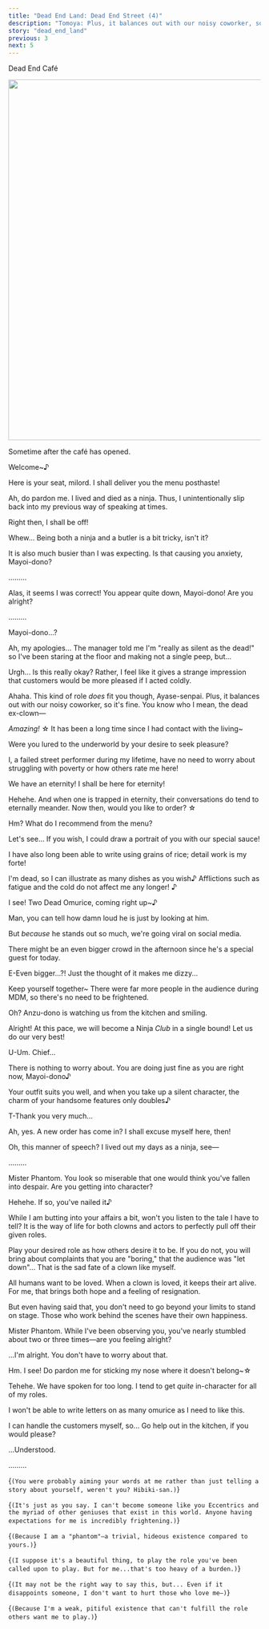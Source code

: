 ```yaml
---
title: "Dead End Land: Dead End Street (4)"
description: "Tomoya: Plus, it balances out with our noisy coworker, so it's fine. You know who I mean, the dead ex-clown—"
story: "dead_end_land"
previous: 3
next: 5
---
```


<Season s="Summer"/>

<Location>Dead End Café</Location>

<Image src="/img/tl/dead end land/4/1.jpg" layout="responsive" width="1560" height="720" quality="100" />

<Narration>Sometime after the café has opened.</Narration>

<Bubble character="Shinobu">

Welcome\~♪

Here is your seat, milord. I shall deliver you the menu posthaste!

Ah, do pardon me. I lived and died as a ninja. Thus, I unintentionally slip back into my previous way of speaking at times.

Right then, I shall be off!

Whew... Being both a ninja and a butler is a bit tricky, isn't it?

It is also much busier than I was expecting. Is that causing you anxiety, Mayoi-dono?

</Bubble>

<Bubble character="Mayoi">

.........

</Bubble>

<Bubble character="Shinobu">

Alas, it seems I was correct! You appear quite down, Mayoi-dono! Are you alright?

</Bubble>

<Bubble character="Mayoi">

.........

</Bubble>

<Bubble character="Shinobu">

Mayoi-dono...?

</Bubble>

<Bubble character="Mayoi">

Ah, my apologies... The manager told me I'm "really as silent as the dead!" so I've been staring at the floor and making not a single peep, but...

Urgh... Is this really okay? Rather, I feel like it gives a strange impression that customers would be more pleased if I acted coldly.

</Bubble>

<Bubble character="Tomoya">

Ahaha. This kind of role _does_ fit you though, Ayase-senpai. Plus, it balances out with our noisy coworker, so it's fine. You know who I mean, the dead ex-clown—

</Bubble>

<Bubble character="Wataru">

_Amazing!_ ☆ It has been a long time since I had contact with the living\~

Were you lured to the underworld by your desire to seek pleasure?

I, a failed street performer during my lifetime, have no need to worry about struggling with poverty or how others rate me here!

We have an eternity! I shall be here for eternity!

Hehehe. And when one is trapped in eternity, their conversations do tend to eternally meander. Now then, would you like to order? ☆

Hm? What do I recommend from the menu?

Let's see... If you wish, I could draw a portrait of you with our special sauce!

I have also long been able to write using grains of rice; detail work is my forte!

I'm dead, so I can illustrate as many dishes as you wish♪ Afflictions such as fatigue and the cold do not affect me any longer! ♪

I see! Two Dead Omurice, coming right up\~♪

</Bubble>

<Bubble character="Tomoya">

Man, you can tell how damn loud he is just by looking at him.

But _because_ he stands out so much, we're going viral on social media.

There might be an even bigger crowd in the afternoon since he's a special guest for today.

</Bubble>

<Bubble character="Mayoi">

E-Even bigger...?! Just the thought of it makes me dizzy...

</Bubble>

<Bubble character="Shinobu">

Keep yourself together\~ There were far more people in the audience during MDM, so there's no need to be frightened.

Oh? Anzu-dono is watching us from the kitchen and smiling.

Alright! At this pace, we will become a Ninja _Club_ in a single bound! Let us do our very best!

</Bubble>

<Bubble character="Mayoi">

U-Um. Chief...

</Bubble>

<Bubble character="Shinobu">

There is nothing to worry about. You are doing just fine as you are right now, Mayoi-dono♪

Your outfit suits you well, and when you take up a silent character, the charm of your handsome features only doubles♪

</Bubble>

<Bubble character="Mayoi">

T-Thank you very much...

</Bubble>

<Bubble character="Shinobu">

Ah, yes. A new order has come in? I shall excuse myself here, then!

Oh, this manner of speech? I lived out my days as a ninja, see—

</Bubble>

<Bubble character="Mayoi">

.........

</Bubble>

<Bubble character="Wataru">

Mister Phantom. You look so miserable that one would think you've fallen into despair. Are you getting into character?

Hehehe. If so, you've nailed it♪

While I am butting into your affairs a bit, won't you listen to the tale I have to tell? It is the way of life for both clowns and actors to perfectly pull off their given roles.

Play your desired role as how others desire it to be. If you do not, you will bring about complaints that you are "boring," that the audience was "let down"... That is the sad fate of a clown like myself.

All humans want to be loved. When a clown is loved, it keeps their art alive. For me, that brings both hope and a feeling of resignation.

But even having said that, you don't need to go beyond your limits to stand on stage. Those who work behind the scenes have their own happiness.

Mister Phantom. While I've been observing you, you've nearly stumbled about two or three times—are you feeling alright?

</Bubble>

<Bubble character="Mayoi">

...I'm alright. You don't have to worry about that.

</Bubble>

<Bubble character="Wataru">

Hm. I see! Do pardon me for sticking my nose where it doesn't belong\~☆

Tehehe. We have spoken for too long. I tend to get _quite_ in-character for all of my roles.

I won't be able to write letters on as many omurice as I need to like this.

I can handle the customers myself, so... Go help out in the kitchen, if you would please?

</Bubble>

<Bubble character="Mayoi">

...Understood.

.........

<Thought>{`(You were probably aiming your words at me rather than just telling a story about yourself, weren't you? Hibiki-san.)`}</Thought>

<Thought>{`(It's just as you say. I can't become someone like you Eccentrics and the myriad of other geniuses that exist in this world. Anyone having expectations for me is incredibly frightening.)`}</Thought>

<Thought>{`(Because I am a "phantom"—a trivial, hideous existence compared to yours.)`}</Thought>

<Thought>{`(I suppose it's a beautiful thing, to play the role you've been called upon to play. But for me...that's too heavy of a burden.)`}</Thought>

<Thought>{`(It may not be the right way to say this, but... Even if it disappoints someone, I don't want to hurt those who love me—)`}</Thought>

<Thought>{`(Because I'm a weak, pitiful existence that can't fulfill the role others want me to play.)`}</Thought>

</Bubble>

<Credits tl="<a href='https://whisperscrawls.dreamwidth.org/'>Whisper</a>" tlc="<a href='https://holistar.dreamwidth.org'>Holi</a>" qc="<a href='https://tomoya.moe'>Ren</a>" />
